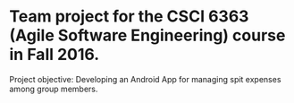 # Team project for the CSCI 6363 (Agile Software Engineering) course in Fall 2016.

Project objective: Developing an Android App for managing spit expenses among group members.
